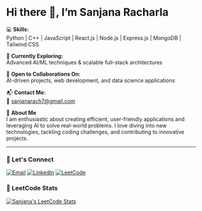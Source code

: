 # Hi there 👋, I’m Sanjana Racharla

💻 **Skills:**  
Python | C++ | JavaScript | React.js | Node.js | Express.js | MongoDB | Tailwind CSS

🌱 **Currently Exploring:**  
Advanced AI/ML techniques & scalable full-stack architectures

🤝 **Open to Collaborations On:**  
AI-driven projects, web development, and data science applications

📬 **Contact Me:**  
📧 [sanjanarach7@gmail.com](mailto:sanjanarach7@gmail.com)

🚀 **About Me**  
I am enthusiastic about creating efficient, user-friendly applications and leveraging AI to solve real-world problems. I love diving into new technologies, tackling coding challenges, and contributing to innovative projects.

---

### 🔗 Let's Connect
[![Email](https://img.shields.io/badge/Email-sanjanarach7%40gmail.com-yellow?style=for-the-badge&logo=maildotru&logoColor=black)](mailto:sanjanarach7@gmail.com)
[![LinkedIn](https://img.shields.io/badge/LinkedIn-Profile-blue?style=for-the-badge&logo=linkedin&logoColor=white)](https://www.linkedin.com/in/racharla-sanjana-5b32a7242/)
[![LeetCode](https://img.shields.io/badge/LeetCode-Profile-black?style=for-the-badge&logo=leetcode&logoColor=orange)](https://leetcode.com/u/sanjana_racharla/)

### 🧩 LeetCode Stats
[![Sanjana's LeetCode Stats](https://leetcard.jacoblin.cool/sanjana_racharla)](https://leetcode.com/u/sanjana_racharla/)
